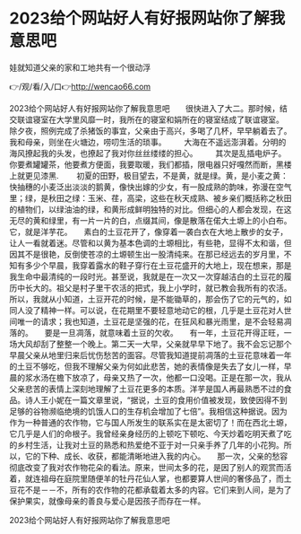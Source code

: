 # 2023给个网站好人有好报网站你了解我意思吧
娃就知道父亲的家和工地共有一个很动浮

👉/观/看/入/口👉http://wencao66.com

2023给个网站好人有好报网站你了解我意思吧　　很快进入了大二。那时候，结交联谊寝室在大学里风靡一时，我所在的寝室和娟所在的寝室结成了联谊寝室。
除夕夜，照例完成了杀猪饭的事宜，父亲由于高兴，多喝了几杯，早早躺着去了。我和母亲，则坐在火塘边，唠叨生活的琐事。
　　大海在不遥远澎湃着。分明的海风撩起我的头发，也撩起了我对你丝丝缕缕的担心。
　　其次是乱插电炉子。你要煮罐罐茶，他要煮方便面，我要取暖，我们都插，限电器只好嘎然而断，黑楼上就更见漆黑.
　　初夏的田野，极目望去，不是黄，就是绿。黄，是小麦之黄：快抽穗的小麦泛出淡淡的鹅黄，像快出嫁的少女，有一股成熟的韵味，弥漫在空气里；绿，是秋田之绿：玉米、荏，高梁，这些在秋天成熟、被乡亲们概括称之秋田的植物们，以绿油油的绿，和黄形成鲜明独特的对比。但细心的人都会发现，在这无尽的黄和绿里，有一片一片的白，点缀其间，像是散落在偌大土塬上的小白布。　　它，就是洋芋花。　　素白的土豆花开了，像穿着一袭白衣在大地上散步的女子，让人一看就着迷。尽管和以黄为基本色调的土塬相比，有些艳，显得不太和谐，但因其不是很艳，反倒使苍凉的土塬顿生出一股清纯来。在那已经远去的岁月里，不知有多少个早晨，我穿着露水的鞋子穿行在土豆花盛开的大地上，现在想来，那是我生命中最清纯的一段时光。甚至说，我就是在一次又一次穿越洁白的土豆花的履历中长大的。祖父是村子里干农活的把式，我上小学时，就已教会我所有的农活。所以，我就从小知道，土豆开花的时候，是不能锄草的，那会伤了它的元气的，如同人没了精神一样。可以说，在花期里不要轻意地动它的根，几乎是土豆花对人世间唯一的请求；我也知道，土豆花是坚强的花，在狂风和暴光雨里，是不会轻易凋落的。　　要是一旦凋落，就意味着土豆的欠收。　　有一年，土豆花开得正旺，一场大风却刮了整整一个晚上。第二天一大早，父亲就早早下地了。我不会忘记那个早晨父亲从地里归来后忧伤愁苦的面容。尽管我知道提前凋落的土豆花意味着一年的土豆不够吃，但我不理解父亲为何如此悲苦，她的表情像是失去了女儿一样，早晨的浆水汤在檐下放凉了，母亲又热了一次，他都一口没喝。正是在那一次，我从父亲悲苦的表情上深刻地理解了土豆花更多的本质。洋芋是国人再最熟悉不过的食品。诗人王小妮在一篇文章里说，“据说，土豆的食用价值被发现，致使因得不到足够的谷物濒临绝境的饥饿人口的生存机会增加了七倍”。我相信这种据说。因为作为一种普通的农作物，它与国人所发生的联系实在是太密切了！而在西北土塬，它几乎是人们的命根子。我曾经亲身经历的上顿吃下顿吃、今天炒着吃明天煮了吃的乡村生活，让我对土豆的熟悉和热爱绝不亚于对一只亲手养了几年的小花狗。所以，它的下种、成长、收获，都能清晰地进入我的内心。　　那一次，父亲的愁容彻底改变了我对农作物花朵的看法。原来，世间太多的花，是因了别人的观赏而活着，就连祖母在庭院里随便羊的牡丹花仙人掌，也都要算人世间的奢侈品了，而土豆花不是－－不，所有的农作物的花都承载着太多的内容。它们来到人间，是为了保护果实，就像母亲的善良与爱心是因孩子而存在一样。

2023给个网站好人有好报网站你了解我意思吧
